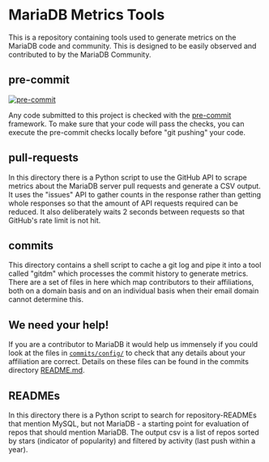 # MariaDB Metrics Tools

This is a repository containing tools used to generate metrics on the MariaDB code and community. This is designed to be easily observed and contributed to by the MariaDB Community.

## pre-commit

[![pre-commit](https://github.com/MariaDB/metrics/actions/workflows/pre-commit.yml/badge.svg)](https://github.com/MariaDB/metrics/actions/workflows/pre-commit.yml)

Any code submitted to this project is checked with the [pre-commit](https://pre-commit.com/) framework. To make sure that your code will pass the checks, you can execute the pre-commit checks locally before "git pushing" your code.

## pull-requests

In this directory there is a Python script to use the GitHub API to scrape metrics about the MariaDB server pull requests and generate a CSV output. It uses the "issues" API to gather counts in the response rather than getting whole responses so that the amount of API requests required can be reduced. It also deliberately waits 2 seconds between requests so that GitHub's rate limit is not hit.

## commits

This directory contains a shell script to cache a git log and pipe it into a tool called "gitdm" which processes the commit history to generate metrics. There are a set of files in here which map contributors to their affiliations, both on a domain basis and on an individual basis when their email domain cannot determine this.

## We need your help!

If you are a contributor to MariaDB it would help us immensely if you could look at the files in [`commits/config/`](commits/config/) to check that any details about your affiliation are correct. Details on these files can be found in the commits directory [README.md](commits/README.md).

## READMEs

In this directory there is a Python script to search for repository-READMEs that mention MySQL, but not MariaDB - a starting point for evaluation of repos that should mention MariaDB. The output csv is a list of repos sorted by stars (indicator of popularity) and filtered by activity (last push within a year).
